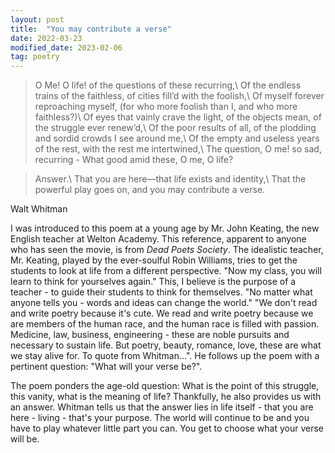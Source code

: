 ```yaml
---
layout: post
title:  "You may contribute a verse"
date: 2022-03-23
modified_date: 2023-02-06
tag: poetry
---
```

>O Me! O life! of the questions of these recurring,\\
Of the endless trains of the faithless, of cities fill’d with the foolish,\\
Of myself forever reproaching myself, (for who more foolish than I, and who more faithless?)\\
Of eyes that vainly crave the light, of the objects mean, of the struggle ever renew’d,\\
Of the poor results of all, of the plodding and sordid crowds I see around me,\\
Of the empty and useless years of the rest, with the rest me intertwined,\\
The question, O me! so sad, recurring - What good amid these, O me, O life?

>Answer.\\
That you are here—that life exists and identity,\\
That the powerful play goes on, and you may contribute a verse.

Walt Whitman   

I was introduced to this poem at a young age by Mr. John Keating, the new English teacher at Welton Academy. This reference, apparent to anyone who has seen the movie, is from *Dead Poets Society*. The idealistic teacher, Mr. Keating, played by the ever-soulful Robin Williams, tries to get the students to look at life from a different perspective. "Now my class, you will learn to think for yourselves again." This, I believe is the purpose of a teacher - to guide their students to think for themselves. "No matter what anyone tells you - words and ideas can change the world." "We don't read and write poetry because it's cute. We read and write poetry because we are members of the human race, and the human race is filled with passion. Medicine, law, business, engineering - these are noble pursuits and necessary to sustain life. But poetry, beauty, romance, love, these are what we stay alive for. To quote from Whitman...". He follows up the poem with a pertinent question: "What will your verse be?".

The poem ponders the age-old question: What is the point of this struggle, this vanity, what is the meaning of life? Thankfully, he also provides us with an answer. Whitman tells us that the answer lies in life itself - that you are here - living - that's your purpose. The world will continue to be and you have to play whatever little part you can. You get to choose what your verse will be.